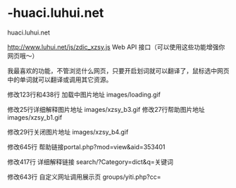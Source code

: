 # -huaci.luhui.net
 huaci.luhui.net




http://www.luhui.net/js/zdic_xzsy.js
Web API 接口（可以使用这些功能增强你网页哦～）

我最喜欢的功能，不管浏览什么网页，只要开启划词就可以翻译了，鼠标选中网页中的单词就可以翻译或调用其它资源。


修改123行和438行
加载中图片地址
images/loading.gif

修改25行详细解释图片地址
images/xzsy_b3.gif
修改27行帮助图片地址
images/xzsy_b1.gif

修改29行关闭图片地址
images/xzsy_b4.gif



修改645行
帮助链接portal.php?mod=view&aid=353401

修改417行
详细解释链接
search/?Category=dict&q=关键词


修改643行
自定义网址调用展示页
groups/yiti.php?cc=







































